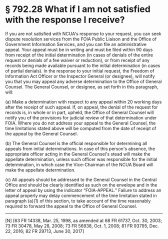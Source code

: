 # § 792.28   What if I am not satisfied with the response I receive?

If you are not satisfied with NCUA's response to your request, you can seek dispute resolution services from the FOIA Public Liaison and the Office of Government Information Services, and you can file an administrative appeal. Your appeal must be in writing and must be filed within 90 days from receipt of the initial determination (in cases of denials of the entire request or denials of a fee waiver or reduction), or from receipt of any records being made available pursuant to the initial determination (in cases of partial denials). In the response to your initial request, the Freedom of Information Act Officer or the Inspector General (or designee), will notify you that you may appeal any adverse determination to the Office of General Counsel. The General Counsel, or designee, as set forth in this paragraph, will:


(a) Make a determination with respect to any appeal within 20 working days after the receipt of such appeal. If, on appeal, the denial of the request for records is, in whole or in part, upheld, the Office of General Counsel will notify you of the provisions for judicial review of that determination under FOIA. Where you do not address your appeal to the General Counsel, the time limitations stated above will be computed from the date of receipt of the appeal by the General Counsel.


(b) The General Counsel is the official responsible for determining all appeals from initial determinations. In case of this person's absence, the appropriate officer acting in the General Counsel's stead will make the appellate determination, unless such officer was responsible for the initial determination, in which case the Vice-Chairman of the NCUA Board will make the appellate determination.


(c) All appeals should be addressed to the General Counsel in the Central Office and should be clearly identified as such on the envelope and in the letter of appeal by using the indicator “FOIA-APPEAL.” Failure to address an appeal properly may delay commencement of the time limitation stated in paragraph (a)(1) of this section, to take account of the time reasonably required to forward the appeal to the Office of General Counsel.



---

[N] [63 FR 14338, Mar. 25, 1998, as amended at 68 FR 61737, Oct. 30, 2003; 73 FR 30478, May 28, 2008; 73 FR 56938, Oct. 1, 2008; 81 FR 93795, Dec. 22, 2016; 82 FR 29713, June 30, 2017]




